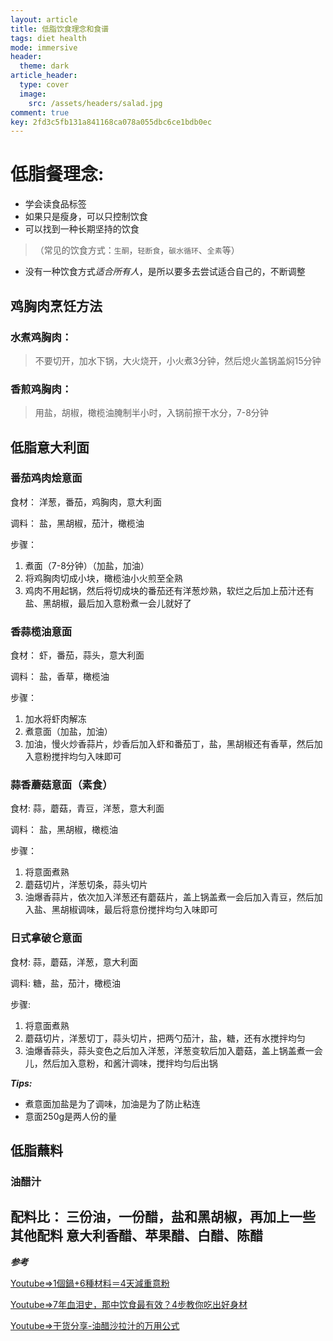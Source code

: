 ```yaml
---
layout: article
title: 低脂饮食理念和食谱
tags: diet health
mode: immersive
header:
  theme: dark
article_header:
  type: cover
  image:
    src: /assets/headers/salad.jpg
comment: true
key: 2fd3c5fb131a841168ca078a055dbc6ce1bdb0ec
---
```

# 低脂餐理念:
- 学会读食品标签
- 如果只是瘦身，可以只控制饮食
- 可以找到一种长期坚持的饮食
>（常见的饮食方式：`生酮`，`轻断食`，`碳水循环`、`全素`等）
- 没有一种饮食方式*适合所有人*，是所以要多去尝试适合自己的，不断调整
<!--more-->

## 鸡胸肉烹饪方法
### 水煮鸡胸肉：
> 不要切开，加水下锅，大火烧开，小火煮3分钟，然后熄火盖锅盖焖15分钟

### 香煎鸡胸肉：
> 用盐，胡椒，橄榄油腌制半小时，入锅前擦干水分，7-8分钟

## 低脂意大利面
### 番茄鸡肉烩意面
食材：
洋葱，番茄，鸡胸肉，意大利面

调料：
盐，黑胡椒，茄汁，橄榄油

步骤：
1. 煮面（7-8分钟）（加盐，加油）
2. 将鸡胸肉切成小块，橄榄油小火煎至全熟
3. 鸡肉不用起锅，然后将切成块的番茄还有洋葱炒熟，软烂之后加上茄汁还有 盐、黑胡椒，最后加入意粉煮一会儿就好了


### 香蒜榄油意面
食材：
虾，番茄，蒜头，意大利面

调料：
盐，香草，橄榄油

步骤：
1. 加水将虾肉解冻
2. 煮意面（加盐，加油）
3. 加油，慢火炒香蒜片，炒香后加入虾和番茄丁，盐，黑胡椒还有香草，然后加入意粉搅拌均匀入味即可

### 蒜香蘑菇意面（素食）
食材:
蒜，蘑菇，青豆，洋葱，意大利面

调料：
盐，黑胡椒，橄榄油

步骤：
1. 将意面煮熟
2. 蘑菇切片，洋葱切条，蒜头切片
3. 油爆香蒜片，依次加入洋葱还有蘑菇片，盖上锅盖煮一会后加入青豆，然后加入盐、黑胡椒调味，最后将意份搅拌均匀入味即可

### 日式拿破仑意面
食材:
蒜，蘑菇，洋葱，意大利面

调料:
糖，盐，茄汁，橄榄油

步骤:
1. 将意面煮熟
2. 蘑菇切片，洋葱切丁，蒜头切片，把两勺茄汁，盐，糖，还有水搅拌均匀
3. 油爆香蒜头，蒜头变色之后加入洋葱，洋葱变软后加入蘑菇，盖上锅盖煮一会儿，然后加入意粉，和酱汁调味，搅拌均匀后出锅

***Tips:***
- 煮意面加盐是为了调味，加油是为了防止粘连
- 意面250g是两人份的量

## 低脂蘸料
### 油醋汁
配料比：
三份油，一份醋，盐和黑胡椒，再加上一些其他配料
意大利香醋、苹果醋、白醋、陈醋
----
***参考***

[Youtube=>1個鍋+6種材料＝4天減重意粉](https://www.youtube.com/watch?v=ER8iNVDHnX4)

[Youtube=>7年血泪史，那中饮食最有效？4步教你吃出好身材](https://www.youtube.com/watch?v=A-UV7Z13uAQ)

[Youtube=>干货分享-油醋沙拉汁的万用公式](https://www.youtube.com/watch?v=y-fy9vE8OVE)